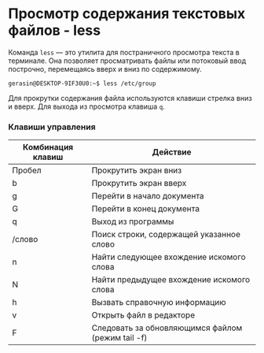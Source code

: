 # Просмотр содержания текстовых файлов - less

Команда `less` — это утилита для постраничного просмотра текста в терминале. Она позволяет просматривать файлы или потоковый ввод построчно, перемещаясь вверх и вниз по содержимому.

```
gerasin@DESKTOP-9IF30U0:~$ less /etc/group
```

Для прокрутки содержания файла используются клавиши стрелка вниз и вверх. Для выхода из просмотра клавиша `q`.

### Клавиши управления

| Комбинация клавиш | Действие                                          |
| ----------------- | ------------------------------------------------- |
| Пробел            | Прокрутить экран вниз                             |
| b                 | Прокрутить экран вверх                            |
| g                 | Перейти в начало документа                        |
| G                 | Перейти в конец документа                         |
| q                 | Выход из программы                                |
| /слово            | Поиск строки, содержащей указанное слово          |
| n                 | Найти следующее вхождение искомого слова          |
| N                 | Найти предыдущее вхождение искомого слова         |
| h                 | Вызвать справочную информацию                     |
| v                 | Открыть файл в редакторе                          |
| F                 | Следовать за обновляющимся файлом (режим tail -f) |
